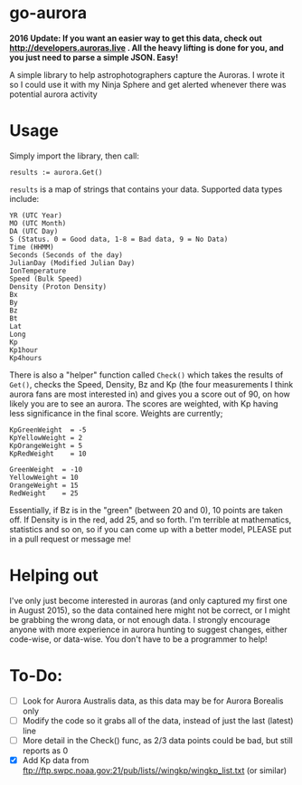 go-aurora
=========

**2016 Update: If you want an easier way to get this data, check out http://developers.auroras.live . All the heavy lifting is done for you, and you just need to parse a simple JSON. Easy!**

A simple library to help astrophotographers capture the Auroras. I wrote it so I could use it with my Ninja Sphere and get alerted whenever there was potential aurora activity

Usage
=====

Simply import the library, then call:

    results := aurora.Get()

`results` is a map of strings that contains your data. Supported data types include:

    YR (UTC Year)
    MO (UTC Month)
    DA (UTC Day)
    S (Status. 0 = Good data, 1-8 = Bad data, 9 = No Data)
    Time (HHMM)
    Seconds (Seconds of the day)
    JulianDay (Modified Julian Day)
    IonTemperature
    Speed (Bulk Speed)
    Density (Proton Density)
    Bx
    By
    Bz
    Bt
    Lat
    Long
    Kp
    Kp1hour
    Kp4hours

There is also a "helper" function called `Check()` which takes the results of `Get()`, checks the Speed, Density, Bz and Kp (the four measurements I think aurora fans are most interested in) and gives you a score out of 90, on how likely you are to see an aurora. The scores are weighted, with Kp having less significance in the final score. Weights are currently;

    KpGreenWeight  = -5
    KpYellowWeight = 2
    KpOrangeWeight = 5
    KpRedWeight    = 10

    GreenWeight  = -10
    YellowWeight = 10
    OrangeWeight = 15
    RedWeight    = 25

Essentially, if Bz is in the "green" (between 20 and 0), 10 points are taken off. If Density is in the red, add 25, and so forth. I'm terrible at mathematics, statistics and so on, so if you can come up with a better model, PLEASE put in a pull request or message me!

Helping out
===========

I've only just become interested in auroras (and only captured my first one in August 2015), so the data contained here might not be correct, or I might be grabbing the wrong data, or not enough data. I strongly encourage anyone with more experience in aurora hunting to suggest changes, either code-wise, or data-wise. You don't have to be a programmer to help!

To-Do:
======

- [ ] Look for Aurora Australis data, as this data may be for Aurora Borealis only
- [ ] Modify the code so it grabs all of the data, instead of just the last (latest) line
- [ ] More detail in the Check() func, as 2/3 data points could be bad, but still reports as 0
- [x] Add Kp data from ftp://ftp.swpc.noaa.gov:21/pub/lists//wingkp/wingkp_list.txt (or similar)
